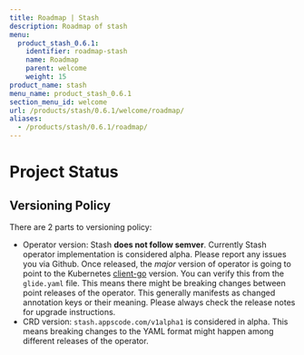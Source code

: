 ```yaml
---
title: Roadmap | Stash
description: Roadmap of stash
menu:
  product_stash_0.6.1:
    identifier: roadmap-stash
    name: Roadmap
    parent: welcome
    weight: 15
product_name: stash
menu_name: product_stash_0.6.1
section_menu_id: welcome
url: /products/stash/0.6.1/welcome/roadmap/
aliases:
  - /products/stash/0.6.1/roadmap/
---
```


# Project Status

## Versioning Policy
There are 2 parts to versioning policy:

 - Operator version: Stash __does not follow semver__. Currently Stash operator implementation is considered alpha. Please report any issues you via Github. Once released, the _major_ version of operator is going to point to the Kubernetes [client-go](https://github.com/kubernetes/client-go#branches-and-tags) version. You can verify this from the `glide.yaml` file. This means there might be breaking changes between point releases of the operator. This generally manifests as changed annotation keys or their meaning.
Please always check the release notes for upgrade instructions.
 - CRD version: `stash.appscode.com/v1alpha1` is considered in alpha. This means breaking changes to the YAML format
might happen among different releases of the operator.
